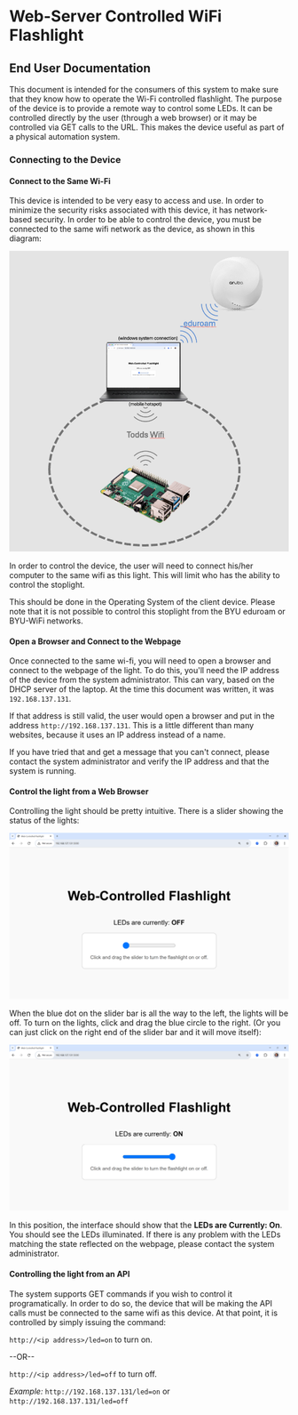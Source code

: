 # Web-Server Controlled WiFi Flashlight #
## End User Documentation ##

This document is intended for the consumers of this system to make sure that they know how to operate the Wi-Fi controlled flashlight. The purpose of the device is to provide a remote way to control some LEDs. It can be controlled directly by the user (through a web browser) or it may be controlled via GET calls to the URL. This makes the device useful as part of a physical automation system.

### Connecting to the Device ###

#### Connect to the Same Wi-Fi ####
This device is intended to be very easy to access and use. In order to minimize the security risks associated with this device, it has network-based security. In order to be able to control the device, you must be connected to the same wifi network as the device, as shown in this diagram:

![Network Design](./images/wifi_design.png)

In order to control the device, the user will need to connect his/her computer to the same wifi as this light. This will limit who has the ability to control the stoplight.

This should be done in the Operating System of the client device. Please note that it is not possible to control this stoplight from the BYU eduroam or BYU-WiFi networks.

#### Open a Browser and Connect to the Webpage ####

Once connected to the same wi-fi, you will need to open a browser and connect to the webpage of the light. To do this, you'll need the IP address of the device from the system administrator. This can vary, based on the DHCP server of the laptop. At the time this document was written, it was `192.168.137.131`.

If that address is still valid, the user would open a browser and put in the address `http://192.168.137.131`. This is a little different than many websites, because it uses an IP address instead of a name.

If you have tried that and get a message that you can't connect, please contact the system administrator and verify the IP address and that the system is running.

#### Control the light from a Web Browser ####

Controlling the light should be pretty intuitive. There is a slider showing the status of the lights:

![User Interface: Off](./images/browser_control_off.png)

When the blue dot on the slider bar is all the way to the left, the lights will be off. To turn on the lights, click and drag the blue circle to the right. (Or you can just click on the right end of the slider bar and it will move itself):

![User Interface: On](./images/browser_control_on.png)

In this position, the interface should show that the **LEDs are Currently: On**. You should see the LEDs illuminated. If there is any problem with the LEDs matching the state reflected on the webpage, please contact the system administrator.

#### Controlling the light from an API ###

The system supports GET commands if you wish to control it programatically. In order to do so, the device that will be making the API calls must be connected to the same wifi as this device. At that point, it is controlled by simply issuing the command:

`http://<ip address>/led=on` to turn on.

--OR--

`http://<ip address>/led=off` to turn off.

*Example:*
`http://192.168.137.131/led=on` or `http://192.168.137.131/led=off`
